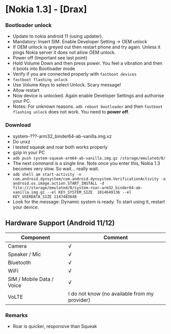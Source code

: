 # [Nokia 1.3] - [Drax]

### Bootloader unlock

- Update to nokia android 11 (using updater).
- Mandatory: Insert SIM. Enable Developer Setting -> OEM unlock
- If OEM unlock is greyed out then restart phone and try again. Unless it pings Nokia server it does not allow OEM unlock.
- Power off (Important see last point)
- Hold Volume Down and then press power. You feel a vibration and then it boots into Bootloader mode
- Verify if you are connected properly with `fastboot devices`
- `fastboot flashing unlock`
- Use Volume Keys to select Unlock. Scary message!
- Allow restart
- Now device is unlocked. Again enable Developer Settings and authorise your PC.
- Notes: For unknown reasons. `adb reboot bootloader` and then `fastboot flashing unlock` does not work. You need to **power off**.

### Download 

- system-???-arm32_binder64-ab-vanilla.img.xz
- Do unxz
- I tested squeak and roar both works properly
- gzip in your PC
- `adb push system-squeak-arm64-ab-vanilla.img.gz /storage/emulated/0/`
- The next command is a single line. Note once you enter this, Nokia 1.3 becomes very slow. So wait... really wait.
- `adb shell am start-activity -n com.android.dynsystem/com.android.dynsystem.VerificationActivity -a android.os.image.action.START_INSTALL -d file:///storage/emulated/0/system-roar-arm32_binder64-ab-vanilla.img.gz --el KEY_SYSTEM_SIZE  1014649136 --el KEY_USERDATA_SIZE 2147483648`
- Look for the message: Dynamic system is ready. To start using it, restart your device.


## Hardware Support (Android 11/12)

| Component                 |      Comment                                              |
|---------------------------|-----------------------------------------------------------|
| Camera                    | √                                                         |
| Speaker / Mic             | √                                                         |
| Bluetooth                 | √                                                         |
| WiFi                      | √                                                         |
| SIM / Mobile Data / Voice | √                                                         |
| VoLTE                     | I do not know (no available from my provider)               |


### Remarks

- Roar is quicker, responsive than Squeak